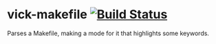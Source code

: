 # vick-makefile [![Build Status](https://travis-ci.org/czipperz/vick-plugin-base.svg?branch=master)](https://travis-ci.org/czipperz/vick-plugin-base)

Parses a Makefile, making a mode for it that highlights some keywords.
